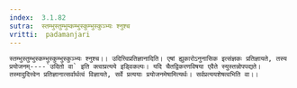 ```yaml
---
index:  3.1.82
sutra:  स्तम्भुस्तुम्भुम्कम्भुस्कुम्भुस्कुञ्भ्यः श्नुश्च
vritti:  padamanjari
---
```


	स्तम्भुस्तुम्भुस्कम्भुस्कुम्भुस्कुञ्भ्यः श्नुश्च।। उदित्त्विप्रतिज्ञानादिति। एषां ह्युकारोऽनुनासिक इत्संज्ञकः प्रतिज्ञायते, तस्य प्रयोजनम्----`उदितो वा` इति क्त्वाप्रत्यये इड्विकल्पः। यदि चैतद्विकरणविषया एवैते स्युस्तन्नोपपद्यते। तस्मादुदित्त्वेन प्रतिज्ञानात्सर्वार्थत्वं विज्ञायते, सर्वे प्रत्ययाः प्रयोजनमेषामित्यर्थः। सर्वप्रत्ययशेषत्वभिति वा।।
